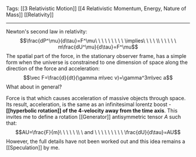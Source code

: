 Tags: [[3 Relativistic Motion]] [[4 Relativistic Momentum, Energy, Nature of Mass]] [[Relativity]]
___
Newton's second law in relativity:
$$\frac{dP^\mu}{d\tau}=F^\mu\ \ \ \ \ \ \ \ \ \implies\ \ \ \ \\ \ \ \ \ \ m\frac{dU^\mu}{d\tau}=F^\mu$$
The spatial part of the force, in the stationary observer frame, has a simple form when the universe is constrained to one dimension of space along the direction of the force and acceleration:
$$\vec F=\frac{d}{dt}(\gamma m\vec v)=\gamma^3m\vec a$$
What about in general?

Force is that which causes acceleration of massive objects through space. Its result, acceleration, is the same as an infinitesimal lorentz boost - **[[hyperbolic rotation]] of the 4-velocity away from the time axis**. This invites me to define a rotation [[Generator]] antisymmetric tensor $A$ such that:
$$AU=\frac{F}{m}\ \ \ \ \ \\ \ and \ \ \ \ \ \ \ \ \ \frac{dU}{d\tau}=AU$$
However, the full details have not been worked out and this idea remains a [[Speculation]] by me. 